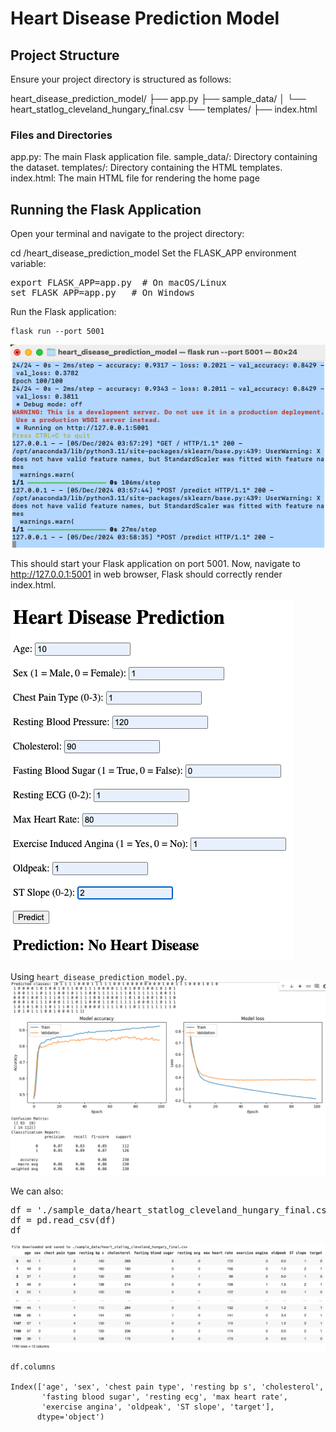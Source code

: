 # Heart Disease Prediction Model
## Project Structure
Ensure your project directory is structured as follows:

heart_disease_prediction_model/
├── app.py
├── sample_data/
│   └── heart_statlog_cleveland_hungary_final.csv
└── templates/
    ├── index.html

### Files and Directories
app.py: The main Flask application file.
sample_data/: Directory containing the dataset.
templates/: Directory containing the HTML templates.
index.html: The main HTML file for rendering the home page

## Running the Flask Application
Open your terminal and navigate to the project directory:

cd /heart_disease_prediction_model
Set the FLASK_APP environment variable:

<pre>
export FLASK_APP=app.py  # On macOS/Linux
set FLASK_APP=app.py   # On Windows
</pre>

Run the Flask application:
```
flask run --port 5001
```

![terminal_out](terminal_out.png)

This should start your Flask application on port 5001. Now, navigate to http://127.0.0.1:5001 in web browser, Flask should correctly render index.html.

![web_ui](web_ui.png)

Using `heart_disease_prediction_model.py`.
![plots](plots.png)

We can also:
<pre>
df = './sample_data/heart_statlog_cleveland_hungary_final.csv'
df = pd.read_csv(df)
df
</pre>

![csv_view](csv_view.png)

```
df.columns

Index(['age', 'sex', 'chest pain type', 'resting bp s', 'cholesterol',
       'fasting blood sugar', 'resting ecg', 'max heart rate',
       'exercise angina', 'oldpeak', 'ST slope', 'target'],
      dtype='object')
```
